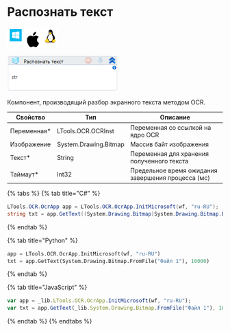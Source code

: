# Распознать текст

![](<../../../.gitbook/assets/image (100) (1) (1) (1) (1) (1) (117).png>)

![](<../../../.gitbook/assets/image (316).png>)

Компонент, производящий разбор экранного текста методом OCR.

| Свойство     | Тип                   | Описание                                           |
| ------------ | --------------------- | -------------------------------------------------- |
| Переменная\* | LTools.OCR.OCRInst    | Переменная со ссылкой на ядро OCR                  |
| Изображение  | System.Drawing.Bitmap | Массив байт изображения                            |
| Текст\*      | String                | Переменная для хранения полученного текста         |
| Таймаут\*    | Int32                 | Предельное время ожидания завершения процесса (мс) |

{% tabs %}
{% tab title="C#" %}
```csharp
LTools.OCR.OcrApp app = LTools.OCR.OcrApp.InitMicrosoft(wf, "ru-RU");
string txt = app.GetText((System.Drawing.Bitmap)System.Drawing.Bitmap.FromFile("Файл 1"), 10000);
```
{% endtab %}

{% tab title="Python" %}
```python
app = LTools.OCR.OcrApp.InitMicrosoft(wf, "ru-RU")
txt = app.GetText(System.Drawing.Bitmap.FromFile("Файл 1"), 10000)
```
{% endtab %}

{% tab title="JavaScript" %}
```javascript
var app = _lib.LTools.OCR.OcrApp.InitMicrosoft(wf, "ru-RU");
var txt = app.GetText(_lib.System.Drawing.Bitmap.FromFile("Файл 1"), 10000);
```
{% endtab %}
{% endtabs %}
